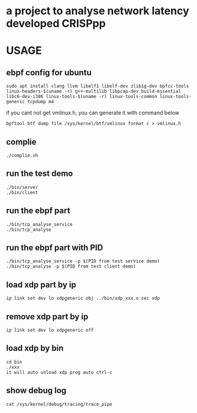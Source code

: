 # a project to analyse network latency developed CRISPpp
# USAGE
## ebpf config for ubuntu

```
sudo apt install clang llvm libelf1 libelf-dev zlib1g-dev bpfcc-tools linux-headers-$(uname -r) g++-multilib libpcap-dev build-essential libc6-dev-i386 linux-tools-$(uname -r) linux-tools-common linux-tools-generic tcpdump m4
```
if you cant not get vmlinux.h, you can generate it with command below
```
bpftool btf dump file /sys/kernel/btf/vmlinux format c > vmlinux.h
```
## complie
```
./complie.sh
```
## run the test demo
```
./bin/server
./bin/client
```
## run the ebpf part
```
./bin/tcp_analyse_service
./bin/tcp_analyse
```
## run the ebpf part with PID
```
./bin/tcp_analyse_service -p $(PID from test service demo)
./bin/tcp_analyse -p $(PID from test client demo)
```

## load xdp part by ip
```
ip link set dev lo xdpgeneric obj ../bin/xdp_xxx.o sec xdp
```
## remove xdp part by ip
```
ip link set dev lo xdpgeneric off
```

## load xdp by bin
```
cd bin
./xxx
it will auto unload xdp prog auto ctrl-c
```

## show debug log
```
cat /sys/kernel/debug/tracing/trace_pipe 
```